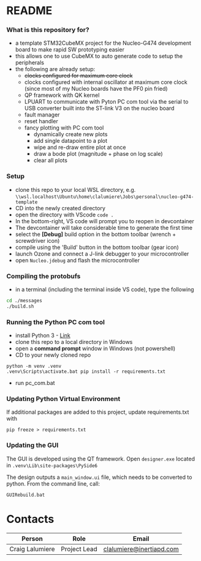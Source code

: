# README #

### What is this repository for? ###

* a template STM32CubeMX project for the Nucleo-G474 development board to make rapid SW prototyping easier
* this allows one to use CubeMX to auto generate code to setup the peripherals
* the following are already setup:
    * ~~clocks configured for maximum core clock~~
    * clocks configured with internal oscillator at maximum core clock (since most of my Nucleo boards have the PF0 pin fried)
    * QP framework with QK kernel
    * LPUART to communicate with Pyton PC com tool via the serial to USB converter built into the ST-link V3 on the nucleo board
    * fault manager
    * reset handler
    * fancy plotting with PC com tool
        * dynamically create new plots
        * add single datapoint to a plot
        * wipe and re-draw entire plot at once
        * draw a bode plot (magnitude + phase on log scale)
        * clear all plots

### Setup ###

* clone this repo to your local WSL directory, e.g. `\\wsl.localhost\Ubuntu\home\clalumiere\Jobs\personal\nucleo-g474-template`
* CD into the newly created directory
* open the directory with VScode `code . `
* In the bottom-right, VS code will prompt you to reopen in devcontainer
* The devcontainer will take considerable time to generate the first time
* select the **[Debug]** build option in the bottom toolbar (wrench + screwdriver icon)
* compile using the 'Build' button in the bottom toolbar (gear icon)
* launch Ozone and connect a J-link debugger to your microcontroller
* open `Nucleo.jdebug` and flash the microcontroller

### Compiling the protobufs ###
* in a terminal (including the terminal inside VS code), type the following
```bash
cd ./messages
./build.sh
```

### Running the Python PC com tool ###
* install Python 3 - [Link](https://www.python.org/ftp/python/3.12.4/python-3.12.4-amd64.exe)
* clone this repo to a local directory in Windows
* open a **command prompt** window in Windows (not powershell)
* CD to your newly cloned repo
```commandline
python -m venv .venv
.venv\Scripts\activate.bat pip install -r requirements.txt
```
* run pc_com.bat

### Updating Python Virtual Environment ###
If additional packages are added to this project, update requirements.txt with 

```commandline
pip freeze > requirements.txt
```

### Updating the GUI ###

The GUI is developed using the QT framework. Open `designer.exe` located in `.venv\Lib\site-packages\PySide6`

The design outputs a `main_window.ui` file, which needs to be converted to python. From the command line, call:

```commandline
GUIRebuild.bat
```



# Contacts

| Person        | Role               | Email                  |
|---------------|--------------------|------------------------|
| Craig Lalumiere | Project Lead       | clalumiere@inertiapd.com |
